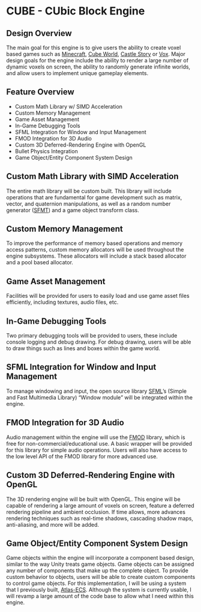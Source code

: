 <h1>CUBE - CUbic Block Engine</h1>
<h2>Design Overview</h2>
The main goal for this engine is to give users the ability to create voxel based games such as <a href="https://minecraft.net/">Minecraft</a>, <a href="https://picroma.com/cubeworld">Cube World</a>, <a href="https://www.castlestory.net/">Castle Story</a> or <a href="http://www.vox-game.com/">Vox</a>. Major design goals for the engine include the ability to render a large number of dynamic voxels on screen, the ability to randomly generate infinite worlds, and allow users to implement unique gameplay elements.
<h2>Feature Overview</h2>
<ul>
	<li>Custom Math Library w/ SIMD Acceleration</li>
	<li>Custom Memory Management</li>
	<li>Game Asset Management</li>
	<li>In-Game Debugging Tools</li>
	<li>SFML Integration for Window and Input Management</li>
	<li>FMOD Integration for 3D Audio</li>
	<li>Custom 3D Deferred-Rendering Engine with OpenGL</li>
	<li>Bullet Physics Integration</li>
	<li>Game Object/Entity Component System Design</li>
</ul>
<h2></h2>
<h2>Custom Math Library with SIMD Acceleration</h2>
The entire math library will be custom built. This library will include operations that are fundamental for game development such as matrix, vector, and quaternion manipulations, as well as a random number generator (<a href="http://www.math.sci.hiroshima-u.ac.jp/~m-mat/MT/SFMT/">SFMT</a>) and a game object transform class.
<h2>Custom Memory Management</h2>
To improve the performance of memory based operations and memory access patterns, custom memory allocators will be used throughout the engine subsystems. These allocators will include a stack based allocator and a pool based allocator.
<h2>Game Asset Management</h2>
Facilities will be provided for users to easily load and use game asset files efficiently, including textures, audio files, etc.
<h2>In-Game Debugging Tools</h2>
Two primary debugging tools will be provided to users, these include console logging and debug drawing. For debug drawing, users will be able to draw things such as lines and boxes within the game world.
<h2>SFML Integration for Window and Input Management</h2>
To manage windowing and input, the open source library <a href="http://www.sfml-dev.org/">SFML</a>’s (Simple and Fast Multimedia Library) “Window module” will be integrated within the engine.
<h2>FMOD Integration for 3D Audio</h2>
Audio management within the engine will use the <a href="http://www.fmod.org/">FMOD</a> library, which is free for non-commercial/educational use. A basic wrapper will be provided for this library for simple audio operations. Users will also have access to the low level API of the FMOD library for more advanced use.
<h2>Custom 3D Deferred-Rendering Engine with OpenGL</h2>
The 3D rendering engine will be built with OpenGL. This engine will be capable of rendering a large amount of voxels on screen, feature a deferred rendering pipeline and ambient occlusion. If time allows, more advances rendering techniques such as real-time shadows, cascading shadow maps, anti-aliasing, and more will be added.
<h2>Game Object/Entity Component System Design</h2>
Game objects within the engine will incorporate a component based design, similar to the way Unity treats game objects. Game objects can be assigned any number of components that make up the complete object. To provide custom behavior to objects, users will be able to create custom components to control game objects. For this implementation, I will be using a system that I previously built, <a href="https://github.com/andrewd440/Atlas-ECS">Atlas-ECS</a>. Although the system is currently usable, I will revamp a large amount of the code base to allow what I need within this engine.
